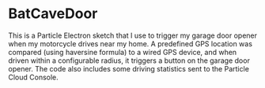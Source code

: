 # BatCaveDoor
This is a Particle Electron sketch that I use to trigger my garage door opener when my motorcycle drives near my home. A predefined GPS location was compared (using haversine formula) to a wired GPS device, and when driven within a configurable radius, it triggers a button on the garage door opener. The code also includes some driving statistics sent to the Particle Cloud Console.
